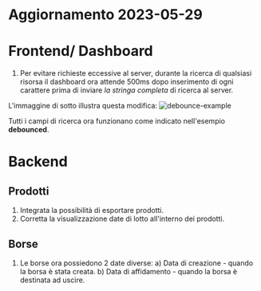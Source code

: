 <h1>Aggiornamento 2023-05-29</h1>

<h1>Frontend/ Dashboard</h1>

1. Per evitare richieste eccessive al server, durante la ricerca di qualsiasi risorsa il dashboard ora attende 500ms dopo inserimento di ogni carattere prima di inviare <i>la stringa completa</i> di ricerca al server. 

L'immaggine di sotto illustra questa modifica:
![debounce-example](https://github.com/vresetnikov/cayenne-updates/assets/54367758/ea31ac74-9857-41d8-b1b5-4fc710677792)


Tutti i campi di ricerca ora funzionano come indicato nell'esempio <b>debounced</b>.


<h1>Backend</h1>

<h2>Prodotti</h2>

1. Integrata la possibilità di esportare prodotti.
2. Corretta la visualizzazione date di lotto all'interno dei prodotti.

<h2>Borse</h2>

1. Le borse ora possiedono 2 date diverse:
a) Data di creazione - quando la borsa è stata creata.
b) Data di affidamento - quando la borsa è destinata ad uscire.

